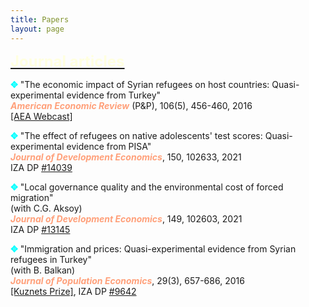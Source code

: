```yaml
---
title: Papers
layout: page
---
```


<p><font size="+2"><b><u><font color="LightYellow">Journal articles</font></u></b></font></p>

<p><b><font color="Aqua">&#10021;</font></b> "The economic impact of Syrian refugees on host countries: Quasi-experimental evidence from
Turkey"
<br><i><b><font color="LightSalmon">American Economic Review</font></b></i> (P&P), 106(5), 456-460, 2016
<br><a href="https://www.aeaweb.org/webcasts/2016/refugees">[AEA Webcast]</a>

<p><b><font color="Aqua">&#10021;</font></b> "The effect of refugees on native adolescents' test scores: Quasi-experimental evidence from PISA"
<br><i><b><font color="LightSalmon">Journal of Development Economics</font></b></i>, 150, 102633, 2021
<br>IZA DP <a href="https://docs.iza.org/dp14039.pdf">#14039</a>

<p><b><font color="Aqua">&#10021;</font></b> "Local governance quality and the environmental cost of forced migration"
<br>(with C.G. Aksoy)
<br><i><b><font color="LightSalmon">Journal of Development Economics</font></b></i>, 149, 102603, 2021
<br>IZA DP <a href="https://docs.iza.org/dp13145.pdf">#13145</a>

<p><b><font color="Aqua">&#10021;</font></b> "Immigration and prices: Quasi-experimental evidence from Syrian refugees in Turkey"
<br>(with B. Balkan)
<br><i><b><font color="LightSalmon">Journal of Population Economics</font></b></i>, 29(3), 657-686, 2016
<br><a href="https://link.springer.com/article/10.1007/s00148-016-0615-y">[Kuznets Prize]</a>, IZA DP <a href="https://docs.iza.org/dp9642.pdf">#9642</a>
